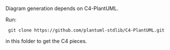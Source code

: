 Diagram generation depends on C4-PlantUML.

Run:

```
 git clone https://github.com/plantuml-stdlib/C4-PlantUML.git
```

in this folder to get the C4 pieces.
